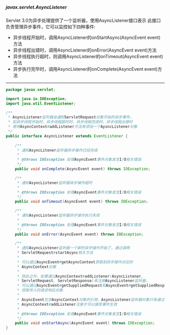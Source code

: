##### javax.servlet.AsyncListener
Servlet 3.0为异步处理提供了一个监听器，使用AsyncListener接口表示
此接口负责管理异步事件，它可以监控如下四种事件:
* 异步线程开始时，调用AsyncListener的onStartAsync(AsyncEvent event)方法
* 异步线程出错时，调用AsyncListener的onError(AsyncEvent event)方法
* 异步线程执行超时，则调用AsyncListener的onTimeout(AsyncEvent event)方法
* 异步执行完毕时，调用AsyncListener的onComplete(AsyncEvent event)方法

___

```java
package javax.servlet;

import java.io.IOException;
import java.util.EventListener;

/**
 * AsyncListener监听器会通知ServletRequest对象开始的异步事件，
 * 如异步线程开始时、异步线程超时时、异步线程完成时、异步线程出错时
 * 使用AsyncContext#addListener方法来添加一个AysncListener对象
 */
public interface AsyncListener extends EventListener {
    
    /**
     * 通知AsyncLitener监听器异步操作已经完成
     *
     * @throws IOException 处理AsyncEvent事件对象发生I/O相关错误
     */
    public void onComplete(AsyncEvent event) throws IOException;

    /**
     * 通知AsyncListener监听器异步操作超时
     *
     * @throws IOException 处理AsyncEvent事件对象发生I/O相关错误
     */
    public void onTimeout(AsyncEvent event) throws IOException;

    /**
     * 通知AsyncListener监听器异步操作执行失败
     *
     * @throws IOException 处理AsyncEvent事件对象发生I/O相关错误
     */
    public void onError(AsyncEvent event) throws IOException;

    /**
     * 通知AsyncListener监听器一个新的异步操作开始了，通过调用
     * ServletRequest#startAsync相关方法
     *
     * 可以通过AsyncEvent#getAsyncContext获取到异步操作对应的
     * AsyncContext对象
     * 
     * 除此之外，如果通过AsyncContext#addListener(AsyncListener,
     * ServletRequest, ServletResponse)来注册AsyncListener监听器，
     * 可以通过AsyncEvent#getSuppliedRequest和AsyncEvent#getSuppliedResponse
     * 获取传入的请求响应对象.
     *
     * AsyncEvent包含AsyncContext对象的引用，AsyncListener监听器对象只有通过
     * AsyncContext#addListener注册才可以接受事件生效
     *
     * @throws IOException 处理AsyncEvent事件对象发生I/O相关错误
     */
    public void onStartAsync(AsyncEvent event) throws IOException;     
}
```